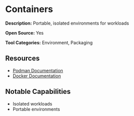 # Containers

**Description:** Portable, isolated environments for workloads

**Open Source:** Yes

**Tool Categories:** Environment, Packaging

## Resources

* [Podman Documentation](https://docs.podman.io/)
* [Docker Documentation](https://docs.docker.com/)

## Notable Capabilities

* Isolated workloads
* Portable environments
